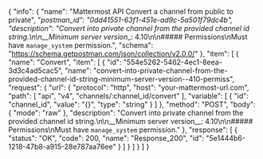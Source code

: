 {
  "info": {
    "name": "Mattermost API Convert a channel from public to private",
    "_postman_id": "0dd41551-63f1-451e-ad9c-5a501f79dc4b",
    "description": "Convert into private channel from the provided channel id string.\n\n__Minimum server version__: 4.10\n\n##### Permissions\nMust have `manage_system` permission.",
    "schema": "https://schema.getpostman.com/json/collection/v2.0.0/"
  },
  "item": [
    {
      "name": "Convert",
      "item": [
        {
          "id": "554e5262-5462-4ec1-8eea-3d3c4ad5cac5",
          "name": "convert-into-private-channel-from-the-provided-channel-id-string-minimum-server-version--410-permiss",
          "request": {
            "url": {
              "protocol": "http",
              "host": "your-mattermost-url.com",
              "path": [
                "api",
                "v4",
                "channels/:channel_id/convert"
              ],
              "variable": [
                {
                  "id": "channel_id",
                  "value": "{}",
                  "type": "string"
                }
              ]
            },
            "method": "POST",
            "body": {
              "mode": "raw"
            },
            "description": "Convert into private channel from the provided channel id string.\n\n__Minimum server version__: 4.10\n\n##### Permissions\nMust have `manage_system` permission."
          },
          "response": [
            {
              "status": "OK",
              "code": 200,
              "name": "Response_200",
              "id": "5e1444b6-1218-47b8-a915-28e787aa76ee"
            }
          ]
        }
      ]
    }
  ]
}
